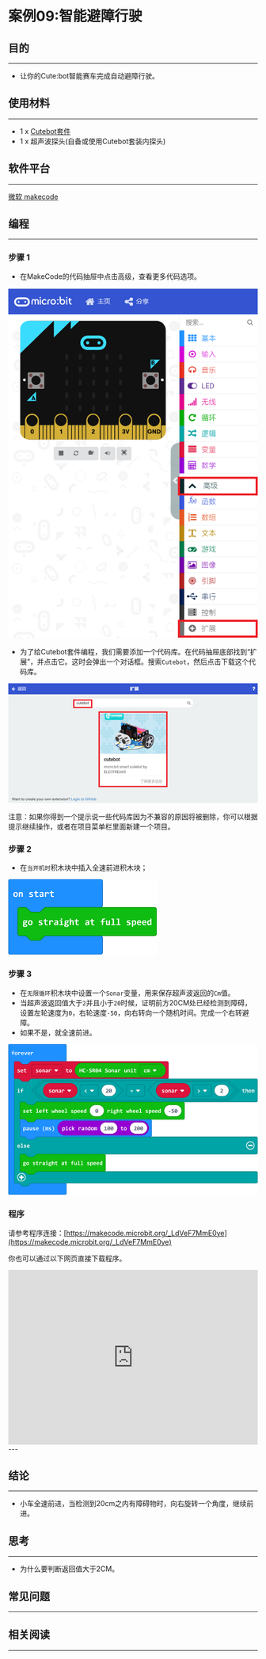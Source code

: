 # 案例09:智能避障行驶

## 目的
---
- 让你的Cute:bot智能赛车完成自动避障行驶。

## 使用材料
---
- 1 x [Cutebot套件](https://www.elecfreaks.com/store/cute-bot.html)
- 1 x 超声波探头(自备或使用Cutebot套装内探头)

## 软件平台
---
[微软 makecode](https://makecode.microbit.org/#)

## 编程
---
### 步骤 1
- 在MakeCode的代码抽屉中点击高级，查看更多代码选项。

![](./images/cutebot-pk-1.png)

- 为了给Cutebot套件编程，我们需要添加一个代码库。在代码抽屉底部找到“扩展”，并点击它。这时会弹出一个对话框。搜索`Cutebot`，然后点击下载这个代码库。

![](./images/cutebot-pk-11.png)

注意：如果你得到一个提示说一些代码库因为不兼容的原因将被删除，你可以根据提示继续操作，或者在项目菜单栏里面新建一个项目。

### 步骤 2

- 在`当开机时`积木块中插入全速前进积木块；

![](./images/case_09_01.png)

### 步骤 3

- 在`无限循环`积木块中设置一个`Sonar`变量，用来保存超声波返回的`Cm`值。
- 当超声波返回值大于`2`并且小于`20`时候，证明前方20CM处已经检测到障碍，设置左轮速度为`0`，右轮速度`-50`，向右转向一个随机时间。完成一个右转避障。
- 如果不是，就全速前进。

![](./images/case_09_02.png)


### 程序

请参考程序连接：[https://makecode.microbit.org/_LdVeF7MmE0ye](https://makecode.microbit.org/_LdVeF7MmE0ye)

你也可以通过以下网页直接下载程序。

<div style="position:relative;height:0;padding-bottom:70%;overflow:hidden;">
<iframe style="position:absolute;top:0;left:0;width:100%;height:100%;" src="https://makecode.microbit.org/#pub:https://makecode.microbit.org/_LdVeF7MmE0ye" frameborder="0" sandbox="allow-popups allow-forms allow-scripts allow-same-origin">
</iframe>
</div>  
---

## 结论
---
- 小车全速前进，当检测到20cm之内有障碍物时，向右旋转一个角度，继续前进。

## 思考
---
- 为什么要判断返回值大于2CM。

## 常见问题
---
## 相关阅读  
---
